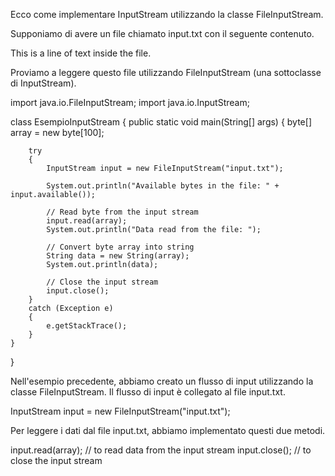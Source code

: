 Ecco come implementare InputStream utilizzando la classe FileInputStream.

Supponiamo di avere un file chiamato input.txt con il seguente contenuto.

This is a line of text inside the file.

Proviamo a leggere questo file utilizzando FileInputStream (una sottoclasse di InputStream).


import java.io.FileInputStream;
import java.io.InputStream;

class EsempioInputStream 
{
    public static void main(String[] args) 
    {
        byte[] array = new byte[100];

        try
        {
            InputStream input = new FileInputStream("input.txt");

            System.out.println("Available bytes in the file: " + input.available());

            // Read byte from the input stream
            input.read(array);
            System.out.println("Data read from the file: ");

            // Convert byte array into string
            String data = new String(array);
            System.out.println(data);

            // Close the input stream
            input.close();
        }
        catch (Exception e)
        {
            e.getStackTrace();
        }
    }
}

Nell'esempio precedente, abbiamo creato un flusso di input utilizzando la classe FileInputStream. Il flusso di input è collegato al file input.txt.

InputStream input = new FileInputStream("input.txt");

Per leggere i dati dal file input.txt, abbiamo implementato questi due metodi.

input.read(array);  // to read data from the input stream
input.close();     // to close the input stream

